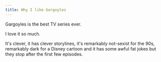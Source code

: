 ```yaml
---
title: Why I like Gargoyles
---
```

Gargoyles is the best TV series ever.

I love it so much.

It's clever, it has clever storylines, it's remarkably not-sexist for the 90s, remarkably dark for a Disney cartoon and it has some awful fat jokes but they stop after the first few episodes.
